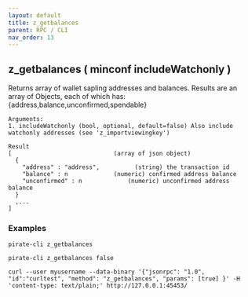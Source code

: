 ```yaml
---
layout: default
title: z_getbalances
parent: RPC / CLI
nav_order: 13
---
```


## z_getbalances ( minconf includeWatchonly )

Returns array of wallet sapling addresses and balances.
Results are an array of Objects, each of which has:
{address,balance,unconfirmed,spendable}

```
Arguments:
1. includeWatchonly (bool, optional, default=false) Also include watchonly addresses (see 'z_importviewingkey')
```
```
Result
[                             (array of json object)
  {
    "address" : "address",          (string) the transaction id 
    "balance" : n             (numeric) confirmed address balance
    "unconfirmed" : n             (numeric) unconfirmed address balance
  }
  ,...
]
```

### Examples
```
pirate-cli z_getbalances 
```
```
pirate-cli z_getbalances false
```
```
curl --user myusername --data-binary '{"jsonrpc": "1.0", "id":"curltest", "method": "z_getbalances", "params": [true] }' -H 'content-type: text/plain;' http://127.0.0.1:45453/
```
